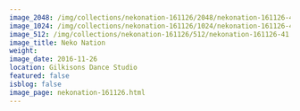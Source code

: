 ```yaml
---
image_2048: /img/collections/nekonation-161126/2048/nekonation-161126-41.jpg
image_1024: /img/collections/nekonation-161126/1024/nekonation-161126-41.jpg
image_512: /img/collections/nekonation-161126/512/nekonation-161126-41.jpg
image_title: Neko Nation
weight: 
image_date: 2016-11-26
location: Gilkisons Dance Studio
featured: false
isblog: false
image_page: nekonation-161126.html
---
```

